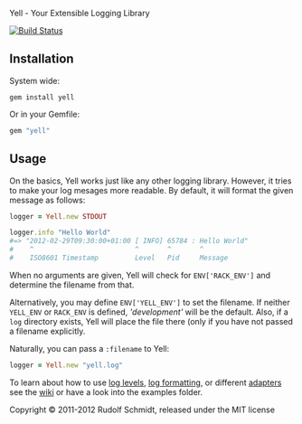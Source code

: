Yell - Your Extensible Logging Library

[![Build Status](https://secure.travis-ci.org/rudionrails/yell)](http://travis-ci.org/rudionrails/yell)

## Installation

System wide:

```console
gem install yell
```

Or in your Gemfile:

```ruby
gem "yell"
```

## Usage

On the basics, Yell works just like any other logging library. However, it 
tries to make your log mesages  more readable. By default, it will format the given 
message as follows:

```ruby
logger = Yell.new STDOUT

logger.info "Hello World"
#=> "2012-02-29T09:30:00+01:00 [ INFO] 65784 : Hello World"
#    ^                         ^       ^       ^
#    ISO8601 Timestamp         Level   Pid     Message
```

When no arguments are given, Yell will check for `ENV['RACK_ENV']` and 
determine the filename from that.

Alternatively, you may define `ENV['YELL_ENV']` to set the filename. If neither 
`YELL_ENV` or `RACK_ENV` is defined, *'development'* will be the default. Also, if a 
`log` directory exists, Yell will place the file there (only if you have not passed
a filename explicitly.

Naturally, you can pass a `:filename` to Yell:

```ruby
logger = Yell.new "yell.log"
```

To learn about how to use [log levels](https://github.com/rudionrails/yell/wiki/101-setting-the-log-level), 
[log formatting](https://github.com/rudionrails/yell/wiki/101-formatting-log-messages), or different 
[adapters](https://github.com/rudionrails/yell/wiki/101-using-adapters) see the 
[wiki](https://github.com/rudionrails/yell/wiki) or have a look into the examples folder.


Copyright &copy; 2011-2012 Rudolf Schmidt, released under the MIT license

